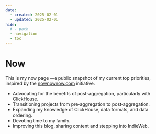 ```yaml
---
date:
  - created: 2025-02-01
  - updated: 2025-02-01
hide:
  # - path
  - navigation
  - toc
---
```


# Now

This is my now page —a public snapshot of my current top priorities, inspired by the [nownownow.com](https://nownownow.com) initiative.

- Advocating for the benefits of post-aggregation, particularly with ClickHouse.  
- Transitioning projects from pre-aggregation to post-aggregation.  
- Expanding my knowledge of ClickHouse, data formats, and data ordering.
- Devoting time to my family.
- Improving this blog, sharing content and stepping into IndieWeb.
